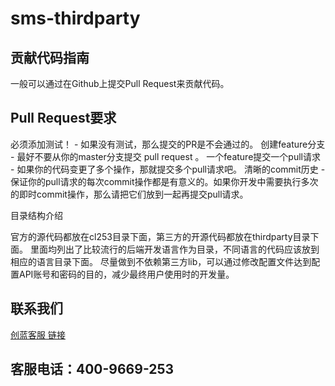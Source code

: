 # sms-thirdparty
## 贡献代码指南

一般可以通过在Github上提交Pull Request来贡献代码。

## Pull Request要求

必须添加测试！ - 如果没有测试，那么提交的PR是不会通过的。
创建feature分支 - 最好不要从你的master分支提交 pull request 。 一个feature提交一个pull请求 - 如果你的代码变更了多个操作，那就提交多个pull请求吧。 清晰的commit历史 - 保证你的pull请求的每次commit操作都是有意义的。如果你开发中需要执行多次的即时commit操作，那么请把它们放到一起再提交pull请求。

目录结构介绍

官方的源代码都放在cl253目录下面，第三方的开源代码都放在thirdparty目录下面。
里面均列出了比较流行的后端开发语言作为目录，不同语言的代码应该放到相应的语言目录下面。
尽量做到不依赖第三方lib，可以通过修改配置文件达到配置API账号和密码的目的，减少最终用户使用时的开发量。

## 联系我们


[创蓝客服 链接](https://kefu253.udesk.cn/im_client/?web_plugin_id=47820={"name":"github"})

## 客服电话：400-9669-253
